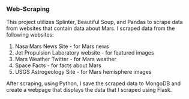 ### Web-Scraping

This project utilizes Splinter, Beautiful Soup, and Pandas to scrape data from websites that contain data about Mars.  I scraped data from the following websites:
1) Nasa Mars News Site - for Mars news
2) Jet Propulsion Laboratory website - for featured images
3) Mars Weather Twitter - for Mars weather
4) Space Facts - for facts about Mars
5) USGS Astrogeology Site - for Mars hemisphere images

After scraping, using Python, I save the scraped data to MongoDB and create a webpage that displays the data that I scraped using Flask.
